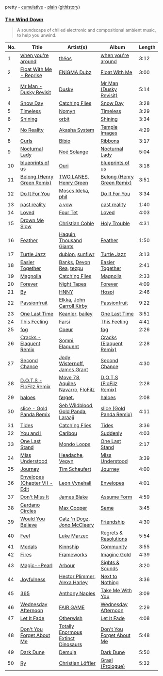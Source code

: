 pretty - [cumulative](/playlists/cumulative/The%20Wind%20Down.md) - [plain](/playlists/plain/37i9dQZF1DWYYeI1QdFxzU) ([githistory](https://github.githistory.xyz/vitokorn/spotify-playlist-archive/blob/master/playlists/plain/37i9dQZF1DWYYeI1QdFxzU))
### [The Wind Down](https://open.spotify.com/playlist/37i9dQZF1DWYYeI1QdFxzU)

> A soundscape of chilled electronic and compositional ambient music, to help you unwind.

| No. | Title | Artist(s) | Album | Length |
|---|---|---|---|---|
| 1 | [when you're around](https://open.spotify.com/track/1O5uSo8AZc1myGSsT9GTp6) | [théos](https://open.spotify.com/artist/3zyJ0KYR7Zxowqq4T4QKru) | [when you're around](https://open.spotify.com/album/1I8tbNiFDk4oMjIQQXnTon) | 3:12 |
| 2 | [Float With Me - Reprise](https://open.spotify.com/track/6UayH2bTwHthvCuoYrxFZN) | [ENiGMA Dubz](https://open.spotify.com/artist/7ygSJBM6sZ0vXGJvjnL1V5) | [Float With Me](https://open.spotify.com/album/73m9CcAsNr5QsXJWNsr5CF) | 3:00 |
| 3 | [Mr Man - Dusky Revisit](https://open.spotify.com/track/20kMYR1urcBTumqu7A9mub) | [Dusky](https://open.spotify.com/artist/5gqoUf9vKKv96b1c0GBKwu) | [Mr Man (Dusky Revisit)](https://open.spotify.com/album/7azyENMb9wOHFWoRShPs0x) | 5:14 |
| 4 | [Snow Day](https://open.spotify.com/track/4om6fOW3uXnGWfTSmLDfwq) | [Catching Flies](https://open.spotify.com/artist/4zAOqBfNLyWFvj1e3yvypJ) | [Snow Day](https://open.spotify.com/album/4CGsHJyqHvYt1TdEtj359g) | 3:28 |
| 5 | [Timeless](https://open.spotify.com/track/1E1rUNs8vXVxgNzSA2GOEV) | [Nomyn](https://open.spotify.com/artist/5VbsCwCoxtsC4nRCyLJveN) | [Timeless](https://open.spotify.com/album/0jwCKkBPRs6VWd14Kpp4Qv) | 3:29 |
| 6 | [Shining](https://open.spotify.com/track/1w05kLq8yTawV2UStnkBxF) | [orbit](https://open.spotify.com/artist/6aEgar707cpB5zzGyZlyRv) | [Shining](https://open.spotify.com/album/2h2rLM0aSmNe2QNLTZuoCd) | 3:34 |
| 7 | [No Reality](https://open.spotify.com/track/3oPrZEuRod8pkBTVkZ2csE) | [Akasha System](https://open.spotify.com/artist/0TuxD3IK2QvHwgvacDPk9Q) | [Temple Images](https://open.spotify.com/album/0cStw7VrYIrZ7QqOiBaAqN) | 4:29 |
| 8 | [Curls](https://open.spotify.com/track/3bylizl2h9xMjnP8fRKrdz) | [Bibio](https://open.spotify.com/artist/0qzzGu8qpbXYpzgV52wOFT) | [Ribbons](https://open.spotify.com/album/6BmbMSgAflE0vEOeey6zO7) | 3:17 |
| 9 | [Nocturnal Lady](https://open.spotify.com/track/0Hdzza1KQrGEzwVPtipMOq) | [Noé Solange](https://open.spotify.com/artist/1mn0xkOCIsGf36mamUq7M6) | [Nocturnal Lady](https://open.spotify.com/album/6Itkkv2vYKEZLJ4XBXPwLe) | 5:04 |
| 10 | [blueprints of us](https://open.spotify.com/track/165ZtkfUdMu36Wqw7YiyGW) | [Ouri](https://open.spotify.com/artist/41gxyJbzbAaChEyrZ9j3rv) | [blueprints of us](https://open.spotify.com/album/3Z4RwK6UvR99QdiDlA3zuF) | 3:18 |
| 11 | [Belong (Henry Green Remix)](https://open.spotify.com/track/0kPAVLWjSX75ayVmNmszR9) | [TWO LANES](https://open.spotify.com/artist/7mnuMLgvXdCWzyB4sQCG7k), [Henry Green](https://open.spotify.com/artist/0VbDAlm2KUlKI5UhXRBKWp) | [Belong (Henry Green Remix)](https://open.spotify.com/album/4SKbQYDtZDFHUkZukFSOhZ) | 3:51 |
| 12 | [Do It For You](https://open.spotify.com/track/4ZxdIXCycwS16uEaO4Mlby) | [Moses Ideka](https://open.spotify.com/artist/3wXkwKekKUy1Hfi60sxB8s), [phil](https://open.spotify.com/artist/7kPw0lfDERbzcrpz39TAMY) | [Do It For You](https://open.spotify.com/album/7pX0QNJsro8DaVrCBjVQHq) | 3:34 |
| 13 | [past reality](https://open.spotify.com/track/3RViAza4cOPuDOYPjrHSxn) | [a vow](https://open.spotify.com/artist/03vWQx7x09Nqiv7Ks0HC7C) | [past reality](https://open.spotify.com/album/6fP98Qf3uKjiuhKIFOh8ZY) | 1:40 |
| 14 | [Loved](https://open.spotify.com/track/6fUo4GlD0FbvXNTylA4o68) | [Four Tet](https://open.spotify.com/artist/7Eu1txygG6nJttLHbZdQOh) | [Loved](https://open.spotify.com/album/7z0gdOZRbERZSAq50rassb) | 4:03 |
| 15 | [Drown Me Slow](https://open.spotify.com/track/54KVbLZi755vI53RPEHI42) | [Christian Cohle](https://open.spotify.com/artist/17FYVu6ik77NQMZdl6zdsQ) | [Holy Trouble](https://open.spotify.com/album/4FRfrui9WYZE8wJpHbVzmt) | 4:31 |
| 16 | [Feather](https://open.spotify.com/track/08STAp6b8XFXxAVGhYQ5Oj) | [Haquin](https://open.spotify.com/artist/73G2lmEVqDvqJtWQaaRZXb), [Thousand Giants](https://open.spotify.com/artist/4DE6KGYc9WvDoDy3F8trt9) | [Feather](https://open.spotify.com/album/4wpiQyWAeTMivcNHAEYXCg) | 1:50 |
| 17 | [Turtle Jazz](https://open.spotify.com/track/6Vx2Z3efuMINFSDOX1PoAu) | [dublon](https://open.spotify.com/artist/5Nzul0jB2OCPX7vmCFoJXD), [sunflwr](https://open.spotify.com/artist/1vXY7FiXJPu6j456ZcrtIF) | [Turtle Jazz](https://open.spotify.com/album/73C1QVOlWsW6qhhknFI6Ws) | 3:13 |
| 18 | [Easier Together](https://open.spotify.com/track/5Ld5t8mpxgLRitIEEgJkbm) | [Banks](https://open.spotify.com/artist/6L9h5cN2DNOoMqFRgIv7uU), [Devon Rea](https://open.spotify.com/artist/5r4pQdeOkSMx1y2NNMDSlu), [tezpu](https://open.spotify.com/artist/4qsNTmhzMYuDilyDFbJFp2) | [Easier Together](https://open.spotify.com/album/6CYe2W8fP2MmnSJVm0Ei8X) | 2:41 |
| 19 | [Magnolia](https://open.spotify.com/track/5sa8RhxrOzLUOuCgwpGpWb) | [Catching Flies](https://open.spotify.com/artist/4zAOqBfNLyWFvj1e3yvypJ) | [Magnolia](https://open.spotify.com/album/5WyNgwQ9DQ1GPPGquKmj5F) | 2:33 |
| 20 | [Forever](https://open.spotify.com/track/7j28vzFDGWSCuKQKMxULfW) | [Night Tapes](https://open.spotify.com/artist/5APEQlUaQ5K70LgPqAdTuU) | [Forever](https://open.spotify.com/album/5jDmPY9xD8BrPIm2RbBajB) | 4:09 |
| 21 | [By](https://open.spotify.com/track/5C4sp6JprCFTO9ZQcg4qXs) | [HNNY](https://open.spotify.com/artist/6Yae9Ia1nq6JLLojBzwN1r) | [Hosoi](https://open.spotify.com/album/7zhdVONU5HcwpbmC7XtXsn) | 2:46 |
| 22 | [Passionfruit](https://open.spotify.com/track/5NaWrr9UO9mCRDN3bNFRmZ) | [Elkka](https://open.spotify.com/artist/5Ly0z60jjgsY4rkmjRFtPS), [John Carroll Kirby](https://open.spotify.com/artist/7FQiZr787umw7P5dO3zqld) | [Passionfruit](https://open.spotify.com/album/4HzvdM3vEosy314rM2JtGb) | 9:22 |
| 23 | [One Last Time](https://open.spotify.com/track/4Oz7IIaDnrNXpzNWWSNt6W) | [Keanler](https://open.spotify.com/artist/1TMkg5qcE49Wc66pPls4NK), [bailey](https://open.spotify.com/artist/11cVIlWcbl4NaDtqlrVCaM) | [One Last Time](https://open.spotify.com/album/55A6vOF7lOl0RghquUwmh2) | 3:51 |
| 24 | [This Feeling](https://open.spotify.com/track/6iK0ChTEvfDY9qH9dotiuX) | [Farsi](https://open.spotify.com/artist/2nv9kDqXrE3yfgrzMtby5M) | [This Feeling](https://open.spotify.com/album/5LxqYEPtM9ceTn1FIbWiW5) | 4:41 |
| 25 | [fog](https://open.spotify.com/track/6Ah5mV4uS4QEzLtpMIyskk) | [Coeur](https://open.spotify.com/artist/6YhMR3gGjIbtHlskODqCUd) | [fog](https://open.spotify.com/album/5C0q6Q6fVYL8WGu1oUsXfO) | 2:26 |
| 26 | [Cracks - Elaquent Remix](https://open.spotify.com/track/5ClaWiYJmXrpNvmrnJ5vpz) | [Somni](https://open.spotify.com/artist/7qFssj4KoOxd1IOPfv9iT7), [Elaquent](https://open.spotify.com/artist/14rl122F3uMCloqdEVV9WL) | [Cracks (Elaquent Remix)](https://open.spotify.com/album/7a6JFojRC54Gep2RLwfdoM) | 2:28 |
| 27 | [Second Chance](https://open.spotify.com/track/0IdaAvLilaPpPp4IDOpUud) | [Jody Wisternoff](https://open.spotify.com/artist/5gTVJRQmuS88nOhhdHqErL), [James Grant](https://open.spotify.com/artist/45fFrwMq6sPP5P4k1qqFi7) | [Second Chance](https://open.spotify.com/album/2rFoIkxEUTJBCZlZUk0lYS) | 4:30 |
| 28 | [D.O.T.S - FloFilz Remix](https://open.spotify.com/track/3l2CBCiEeD7kUqaGYkd6T7) | [Move 78](https://open.spotify.com/artist/3gmX5TSkgW4iu2dm71QzWr), [Aquiles Navarro](https://open.spotify.com/artist/615UQ2I7eSQVkvMrYIImNZ), [FloFilz](https://open.spotify.com/artist/39ZQx0618UYVBgGTDOJ2ds) | [D.O.T.S (FloFilz Remix)](https://open.spotify.com/album/4sZMPJhB9tLBkoqD9rTBZU) | 2:28 |
| 29 | [haloes](https://open.spotify.com/track/54zbMMBTlxVurjPEWe4hUs) | [førget.](https://open.spotify.com/artist/5wHfi1y1q2QxxRGa4XBUwi) | [haloes](https://open.spotify.com/album/3ToJV3r9dqHtwYPLlsoCMf) | 2:08 |
| 30 | [slice - Gold Panda Remix](https://open.spotify.com/track/2OrqhbF4qjcSki327nFA3l) | [Seb Wildblood](https://open.spotify.com/artist/51Rlwvwkj8L3zakIRr6dUV), [Gold Panda](https://open.spotify.com/artist/6xS3zemJD9h94iueQvGqVk), [Laraaji](https://open.spotify.com/artist/6sd3qv6kReAdo6WsLBtXX4) | [slice (Gold Panda Remix)](https://open.spotify.com/album/37koGE4707P8UdATM25L62) | 4:11 |
| 31 | [Tides](https://open.spotify.com/track/2Q8JhBUBD748dc1yUZCtuM) | [Catching Flies](https://open.spotify.com/artist/4zAOqBfNLyWFvj1e3yvypJ) | [Tides](https://open.spotify.com/album/4Qf13iLtFmcyjNZt9fChJV) | 3:36 |
| 32 | [You and I](https://open.spotify.com/track/2np2e0pDBBmUgcdItVb6d3) | [Caribou](https://open.spotify.com/artist/4aEnNH9PuU1HF3TsZTru54) | [Suddenly](https://open.spotify.com/album/7Dl44V6YlpZ7apC87YAWnC) | 4:03 |
| 33 | [One Last Stand](https://open.spotify.com/track/6Pz5Uucqu9D4XAysJMUxTA) | [Mondo Loops](https://open.spotify.com/artist/1XFN3VcuKr4tsTtQlRiTgK) | [One Last Stand](https://open.spotify.com/album/0N38YlPeHTvHw9B8xf6rou) | 2:17 |
| 34 | [Miss Understood](https://open.spotify.com/track/7emOUo5DMccU8cg5X4uG79) | [Headache](https://open.spotify.com/artist/1iX0eIvL5iHnaDny7BBtWH), [Vegyn](https://open.spotify.com/artist/5iUnvXddCpOrbWKm7QMr6o) | [Miss Understood](https://open.spotify.com/album/1hSNwF496ybl7F25PjHiqH) | 3:39 |
| 35 | [Journey](https://open.spotify.com/track/070DusgGH4WJKyRIXrZz6u) | [Tim Schaufert](https://open.spotify.com/artist/3PThWtcE0CEi5IUmfgTvrC) | [Journey](https://open.spotify.com/album/0arLnM5zOVRFXCMpFPJi0p) | 4:00 |
| 36 | [Envelopes (Chapter VI) - Edit](https://open.spotify.com/track/3JDsYB8UxGbMQNnNlAeDL0) | [Leon Vynehall](https://open.spotify.com/artist/2o7L9DNcmzocYll1o0GGTU) | [Envelopes](https://open.spotify.com/album/1A6VtF2OjVmEKErfTrNZYJ) | 4:01 |
| 37 | [Don't Miss It](https://open.spotify.com/track/1p80XDFkNwDaA87sh2C2Xn) | [James Blake](https://open.spotify.com/artist/53KwLdlmrlCelAZMaLVZqU) | [Assume Form](https://open.spotify.com/album/23dKNZpiadggKHrQgHLi3L) | 4:59 |
| 38 | [Cardano Circles](https://open.spotify.com/track/4wdNS3iDj1FwfBbvvGql5d) | [Max Cooper](https://open.spotify.com/artist/0WSSKmoRbxqLf3MnXInQ2J) | [Seme](https://open.spotify.com/album/61qvmOwUqxttEs99FGShmn) | 3:45 |
| 39 | [Would You Believe](https://open.spotify.com/track/0HvtGDMR4hVmNK3HBUIUOS) | [Catz 'n Dogz](https://open.spotify.com/artist/5tYqFEuFELxnJZgGmmsfSh), [Jono McCleery](https://open.spotify.com/artist/23usQJ95w7f95tnN4MJEgy) | [Friendship](https://open.spotify.com/album/6xmqbQZeI90wR4inGj3snR) | 4:30 |
| 40 | [Feel](https://open.spotify.com/track/3kaoTFZqU2ZgycpjbSKrvy) | [Luke Marzec](https://open.spotify.com/artist/5X0GAEimapMzpG5Q7Sibmh) | [Regrets & Resolutions](https://open.spotify.com/album/0jEYgUe5ByUDh3XdP29KBG) | 5:54 |
| 41 | [Medals](https://open.spotify.com/track/6GjXUXS1DMRypQlH86KwNm) | [Kinnship](https://open.spotify.com/artist/58fzPwxNFw1Ae500uB038l) | [Community](https://open.spotify.com/album/47xz7K8AaCupssrelYFmeM) | 3:55 |
| 42 | [Fires](https://open.spotify.com/track/0uCYDUL5xO9cdnj0L8Q6vv) | [Frameworks](https://open.spotify.com/artist/2N5BJEXSPup1i4j2xiGZFP) | [Imagine Gold](https://open.spotify.com/album/57zYxVdmLfWbqxI1r7MbWo) | 4:39 |
| 43 | [Magic--Pearl](https://open.spotify.com/track/3Mc75u5PxKSw1hzEVLAPQt) | [Arbour](https://open.spotify.com/artist/3pSfwb3p6BVPTYDkNdgxS2) | [Sights & Sounds](https://open.spotify.com/album/2cQ0edhqTMSqJyU6kwaNzZ) | 3:20 |
| 44 | [Joyfulness](https://open.spotify.com/track/04l9bUZEsUkF6zy7hIjbbT) | [Hector Plimmer](https://open.spotify.com/artist/7K64vyGna9ILfEEWnLKFEV), [Alexa Harley](https://open.spotify.com/artist/7vgZqCNS2Nah7tlpo7ZjC4) | [Next to Nothing](https://open.spotify.com/album/5Kl4wtgRETX1aQU5prjKQO) | 3:36 |
| 45 | [365](https://open.spotify.com/track/3y4NbKy6cgdqia74kXIZF9) | [Anthony Naples](https://open.spotify.com/artist/20bB5IFRjHw1EIAHvZ3tgd) | [Take Me With You](https://open.spotify.com/album/5RK13kDEwU9cEUkPjxq6hZ) | 3:09 |
| 46 | [Wednesday Afternoon](https://open.spotify.com/track/08Ov1ejfnzW8Pc9NbhUpLa) | [FAIR GAME](https://open.spotify.com/artist/1siJGCHqSxy7R5J5nVyH2y) | [Wednesday Afternoon](https://open.spotify.com/album/3s0C0TXUihRu8cxOeOH5Nd) | 2:29 |
| 47 | [Let It Fade](https://open.spotify.com/track/76qL9Iwn8EWfLvOqOtmjmQ) | [Otherwish](https://open.spotify.com/artist/5FJ08AtQgIApHTZwb4Ts5T) | [Let It Fade](https://open.spotify.com/album/0rTwNMgjjuTfA0QgGp4GiG) | 4:08 |
| 48 | [Don't You Forget About Me](https://open.spotify.com/track/7IidnemjastTResAXISAK7) | [Totally Enormous Extinct Dinosaurs](https://open.spotify.com/artist/0g3NiCRhEv7M4SEDMrpItN) | [Don't You Forget About Me](https://open.spotify.com/album/3PbktfrtKjsK7WMvqMIqyI) | 5:48 |
| 49 | [Dark Dune](https://open.spotify.com/track/1rDgiUBCoW96HQG8RViZyx) | [Demuja](https://open.spotify.com/artist/1LfqhJiCiHfVzrBOVaBXc1) | [Dark Dune](https://open.spotify.com/album/4mQq8MXtA2uqx2Y6eOEI1I) | 5:50 |
| 50 | [Ry](https://open.spotify.com/track/01hyJrAHoH26GHSWzKLeXB) | [Christian Löffler](https://open.spotify.com/artist/3tSvlEzeDnVbQJBTkIA6nO) | [Graal (Prologue)](https://open.spotify.com/album/2dS99m3T1KFseI62HtLWe8) | 5:32 |